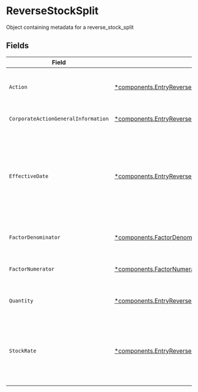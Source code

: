 # ReverseStockSplit

Object containing metadata for a reverse_stock_split


## Fields

| Field                                                                                                                                                                     | Type                                                                                                                                                                      | Required                                                                                                                                                                  | Description                                                                                                                                                               | Example                                                                                                                                                                   |
| ------------------------------------------------------------------------------------------------------------------------------------------------------------------------- | ------------------------------------------------------------------------------------------------------------------------------------------------------------------------- | ------------------------------------------------------------------------------------------------------------------------------------------------------------------------- | ------------------------------------------------------------------------------------------------------------------------------------------------------------------------- | ------------------------------------------------------------------------------------------------------------------------------------------------------------------------- |
| `Action`                                                                                                                                                                  | [*components.EntryReverseStockSplitAction](../../models/components/entryreversestocksplitaction.md)                                                                       | :heavy_minus_sign:                                                                                                                                                        | Corresponds to whether the entry is incoming or outgoing                                                                                                                  | INCOMING                                                                                                                                                                  |
| `CorporateActionGeneralInformation`                                                                                                                                       | [*components.EntryReverseStockSplitCorporateActionGeneralInformation](../../models/components/entryreversestocksplitcorporateactiongeneralinformation.md)                 | :heavy_minus_sign:                                                                                                                                                        | Common fields for corporate actions                                                                                                                                       |                                                                                                                                                                           |
| `EffectiveDate`                                                                                                                                                           | [*components.EntryReverseStockSplitEffectiveDate](../../models/components/entryreversestockspliteffectivedate.md)                                                         | :heavy_minus_sign:                                                                                                                                                        | Effective date as declared by the primary exchange that generally coincides with cessation of trading in the old security and commencement of trading in the new security | {<br/>"day": 14,<br/>"month": 5,<br/>"year": 2024<br/>}                                                                                                                   |
| `FactorDenominator`                                                                                                                                                       | [*components.FactorDenominator](../../models/components/factordenominator.md)                                                                                             | :heavy_minus_sign:                                                                                                                                                        | The previous rate of the security before the distribution                                                                                                                 | {<br/>"value": "0.25"<br/>}                                                                                                                                               |
| `FactorNumerator`                                                                                                                                                         | [*components.FactorNumerator](../../models/components/factornumerator.md)                                                                                                 | :heavy_minus_sign:                                                                                                                                                        | The rate of the security distribution                                                                                                                                     | {<br/>"value": "0.25"<br/>}                                                                                                                                               |
| `Quantity`                                                                                                                                                                | [*components.EntryReverseStockSplitQuantity](../../models/components/entryreversestocksplitquantity.md)                                                                   | :heavy_minus_sign:                                                                                                                                                        | Corresponds to the position's trade quantity                                                                                                                              | {<br/>"value": "0.25"<br/>}                                                                                                                                               |
| `StockRate`                                                                                                                                                               | [*components.EntryReverseStockSplitStockRate](../../models/components/entryreversestocksplitstockrate.md)                                                                 | :heavy_minus_sign:                                                                                                                                                        | The rate (raw value, not a percentage, example: 50% will be .5 in this field) at which shares will be disbursed to the shareholder                                        | {<br/>"value": "0.25"<br/>}                                                                                                                                               |